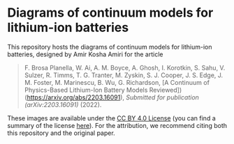 # Diagrams of continuum models for lithium-ion batteries

This repository hosts the diagrams of continuum models for lithium-ion batteries, designed by Amir Kosha Amiri for the article

> F. Brosa Planella, W. Ai, A. M. Boyce, A. Ghosh, I. Korotkin, S. Sahu, V. Sulzer, R. Timms, T. G. Tranter, M. Zyskin, S. J. Cooper, J. S. Edge, J. M. Foster, M. Marinescu, B. Wu, G. Richardson, [A Continuum of Physics-Based Lithium-Ion Battery Models Reviewed])(https://arxiv.org/abs/2203.16091), _Submitted for publication (arXiv:2203.16091)_ (2022).

These images are available under the [CC BY 4.0 License](LICENSE.md) (you can find a summary of the license [here](https://creativecommons.org/licenses/by/4.0/)). For the attribution, we recommend citing both this repository and the original paper.